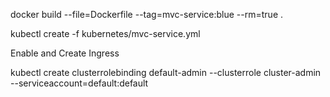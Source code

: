 docker build --file=Dockerfile --tag=mvc-service:blue --rm=true .

kubectl create -f kubernetes/mvc-service.yml

Enable and Create Ingress

kubectl create clusterrolebinding default-admin --clusterrole cluster-admin --serviceaccount=default:default 